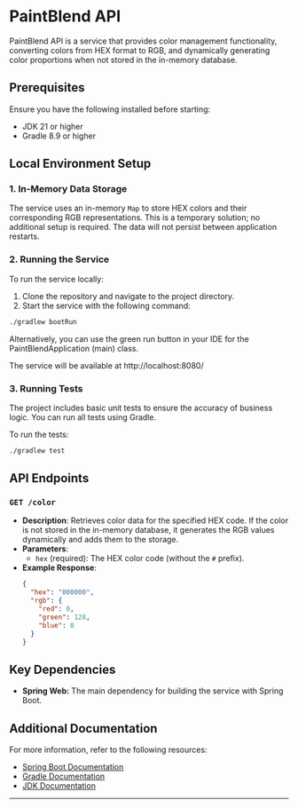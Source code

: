 # PaintBlend API

PaintBlend API is a service that provides color management functionality, converting colors from HEX format to RGB, and dynamically generating color proportions when not stored in the in-memory database.

## Prerequisites

Ensure you have the following installed before starting:

- JDK 21 or higher
- Gradle 8.9 or higher

## Local Environment Setup

### 1. In-Memory Data Storage

The service uses an in-memory `Map` to store HEX colors and their corresponding RGB representations. This is a temporary solution; no additional setup is required. The data will not persist between application restarts.

### 2. Running the Service

To run the service locally:

1. Clone the repository and navigate to the project directory.
2. Start the service with the following command:

```bash
./gradlew bootRun
```

Alternatively, you can use the green run button in your IDE for the PaintBlendApplication (main) class.

The service will be available at http://localhost:8080/

### 3. Running Tests

The project includes basic unit tests to ensure the accuracy of business logic. You can run all tests using Gradle.

To run the tests:

```bash
./gradlew test
```

## API Endpoints

### `GET /color`

- **Description**: Retrieves color data for the specified HEX code. If the color is not stored in the in-memory database, it generates the RGB values dynamically and adds them to the storage.
- **Parameters**:
    - `hex` (required): The HEX color code (without the `#` prefix).
- **Example Response**:
  ```json
  {
    "hex": "008000",
    "rgb": {
      "red": 0,
      "green": 128,
      "blue": 0
    }
  }

## Key Dependencies

- **Spring Web:** The main dependency for building the service with Spring Boot.

## Additional Documentation

For more information, refer to the following resources:

- [Spring Boot Documentation](https://spring.io/projects/spring-boot)
- [Gradle Documentation](https://docs.gradle.org/current/userguide/userguide.html)
- [JDK Documentation](https://docs.oracle.com/en/java/)

---